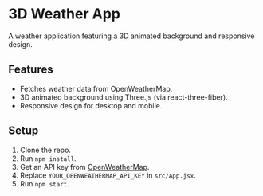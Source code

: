 # 3D Weather App

A weather application featuring a 3D animated background and responsive design.

## Features

- Fetches weather data from OpenWeatherMap.
- 3D animated background using Three.js (via react-three-fiber).
- Responsive design for desktop and mobile.

## Setup

1. Clone the repo.
2. Run `npm install`.
3. Get an API key from [OpenWeatherMap](https://openweathermap.org/api).
4. Replace `YOUR_OPENWEATHERMAP_API_KEY` in `src/App.jsx`.
5. Run `npm start`.
